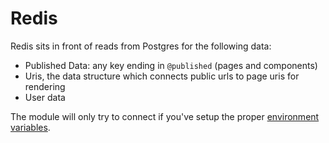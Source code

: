 # Redis

Redis sits in front of reads from Postgres for the following data:

  - Published Data: any key ending in `@published` (pages and components)
  - Uris, the data structure which connects public urls to page uris for rendering
  - User data

The module will only try to connect if you've setup the proper [environment variables](docs/environment-setup.md).
